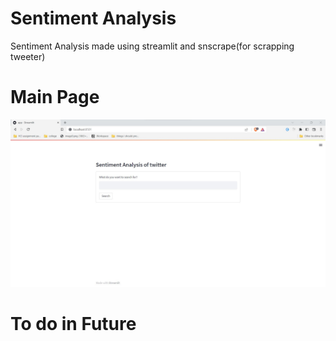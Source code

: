 # Sentiment Analysis
Sentiment Analysis made using streamlit and snscrape(for scrapping tweeter)


# Main Page 
<img src ='figure/main.jpg'>


# To do in Future

